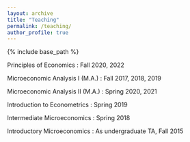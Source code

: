 ```yaml
---
layout: archive
title: "Teaching"
permalink: /teaching/
author_profile: true
---
```


{% include base_path %}

Principles of Economics
: Fall 2020, 2022

Microeconomic Analysis I (M.A.)
: Fall 2017, 2018, 2019

Microeconomic Analysis II (M.A.)
: Spring 2020, 2021

Introduction to Econometrics
: Spring 2019

Intermediate Microeconomics
: Spring 2018

Introductory Microeconomics
: As undergraduate TA, Fall 2015
